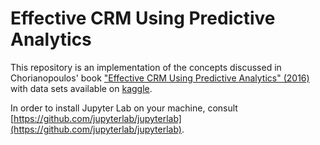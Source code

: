 # Effective CRM Using Predictive Analytics

This repository is an implementation of the concepts discussed in Chorianopoulos' book ["Effective CRM Using Predictive Analytics" (2016)](https://onlinelibrary.wiley.com/doi/book/10.1002/9781119011583) with data sets available on [kaggle](https://www.kaggle.com/). 

In order to install Jupyter Lab on your machine, consult [https://github.com/jupyterlab/jupyterlab](https://github.com/jupyterlab/jupyterlab).